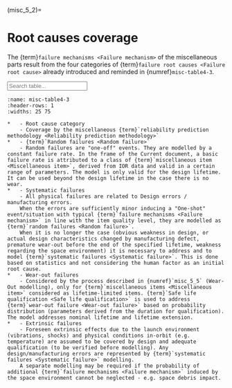 (misc_5_2)=
# Root causes coverage
The {term}`failure mechanisms <Failure mechanism>` of the miscellaneous parts result from the four categories of {term}`failure root causes <Failure root cause>` already introduced and reminded in {numref}`misc-table4-3`.

<input type="text" class="myInput" id="myInput" onkeyup="searchTableJupyter(this, 'misc-table4-3')" placeholder="Search table...">

```{list-table} Coverage of failure root causes by the Miscellaneous reliability prediction methodology.
:name: misc-table4-3
:header-rows: 1
:widths: 25 75

*   - Root cause category
    - Coverage by the miscellaneous {term}`reliability prediction methodology <Reliability prediction methodology>`
*   - {term}`Random failures <Random failure>`
    - Random failures are "one-off" events. They are modelled by a constant failure rate. In the frame of the Current document, a basic failure rate is attributed to a class of {term}`miscellaneous item <Miscellaneous item>`, derived from IOR data and valid in a certain range of parameters. The model is only valid for the design lifetime. It can be used beyond the design lifetime in the case there is no wear.
*   - Systematic failures
    - All physical failures are related to Design errors / manufacturing errors.
    When the errors are sufficiently minor inducing a "One-shot" event/situation with typical {term}`failure mechanisms <Failure mechanism>` in line with the item quality level, they are modelled as {term}`random failures <Random failure>`.
    When it is no longer the case (obvious weakness in design, or actual design characteristics changed by manufacturing defect, premature wear-out before the end of the specified lifetime, weakness regarding the space environment) it is necessary to address and to model {term}`systematic failures <Systematic failure>`. This is done based on statistics and not considering the human factor as an initial root cause.
*   - Wear-out failures
    - Considered by the process described in {numref}`misc_5_5` (Wear-Out modelling), only for {term}`miscellaneous items <Miscellaneous item>` considered as lifetime-limited items. {term}`Safe life qualification <Safe life qualification>` is used to address {term}`wear-out failure <Wear-out failure>` based on probability distribution (parameters derived from the duration for qualification). The model addresses nominal lifetime and lifetime extension. 
*   - Extrinsic failures
    - Foreseen extrinsic effects due to the launch environment (vibrations, shocks) and physical conditions in-orbit (e.g. temperature) are assumed to be covered by design and adequate qualification (to be verified before modelling). Any design/manufacturing errors are represented by {term}`systematic failures <Systematic failure>` modelling.
    A separate modelling may be required if the probability of additional {term}`failure mechanisms <Failure mechanism>` induced by the space environment cannot be neglected - e.g. space debris impact.
```
